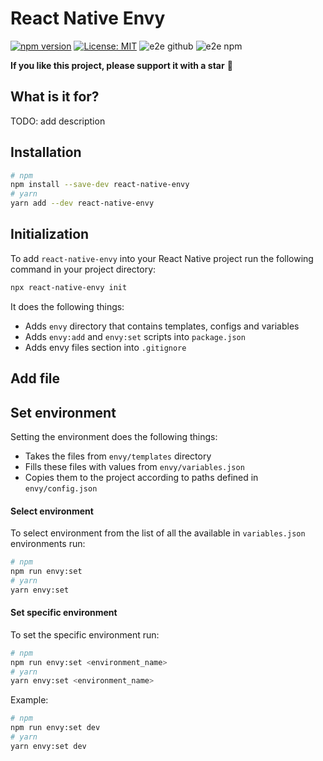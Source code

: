 # React Native Envy

[![npm version](https://img.shields.io/npm/v/react-native-envy)](https://badge.fury.io/js/react-native-envy)
[![License: MIT](https://img.shields.io/npm/l/una-language)](https://opensource.org/licenses/MIT)
![e2e github](https://github.com/sergeyshpadyrev/react-native-envy/actions/workflows/e2e.github.yml/badge.svg?branch=main&event=push)
![e2e npm](https://github.com/sergeyshpadyrev/react-native-envy/actions/workflows/e2e.npm.yml/badge.svg?branch=main&event=push)

**If you like this project, please support it with a star** 🌟

## What is it for?

TODO: add description

## Installation

```sh
# npm
npm install --save-dev react-native-envy
# yarn
yarn add --dev react-native-envy
```

## Initialization

To add `react-native-envy` into your React Native project run the following command in your project directory:

```sh
npx react-native-envy init
```

It does the following things:

- Adds `envy` directory that contains templates, configs and variables
- Adds `envy:add` and `envy:set` scripts into `package.json`
- Adds envy files section into `.gitignore`

## Add file

## Set environment

Setting the environment does the following things:

- Takes the files from `envy/templates` directory
- Fills these files with values from `envy/variables.json`
- Copies them to the project according to paths defined in `envy/config.json`

#### Select environment

To select environment from the list of all the available in `variables.json` environments run:

```sh
# npm
npm run envy:set
# yarn
yarn envy:set
```

#### Set specific environment

To set the specific environment run:

```sh
# npm
npm run envy:set <environment_name>
# yarn
yarn envy:set <environment_name>
```

Example:

```sh
# npm
npm run envy:set dev
# yarn
yarn envy:set dev
```

